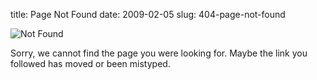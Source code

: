 title: Page Not Found
date: 2009-02-05
slug: 404-page-not-found
 

![Not Found](/4m-association/images/lost.jpg)

Sorry, we cannot find the page you were looking for. Maybe the link you followed has moved or been mistyped.
